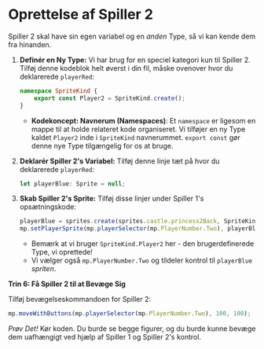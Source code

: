 # Oprettelse af Spiller 2

Spiller 2 skal have sin egen variabel og en *anden* Type, så vi kan kende dem fra hinanden.

1.  **Definér en Ny Type:** Vi har brug for en speciel kategori kun til Spiller 2. Tilføj denne kodeblok helt øverst i din fil, måske ovenover hvor du deklarerede `playerRed`:

    ```typescript
    namespace SpriteKind {
        export const Player2 = SpriteKind.create();
    }
    ```

    * **Kodekoncept: Navnerum (Namespaces)**: Et `namespace` er ligesom en mappe til at holde relateret kode organiseret. Vi tilføjer en ny Type kaldet `Player2` inde i `SpriteKind` navnerummet. `export const` gør denne nye Type tilgængelig for os at bruge.

2.  **Deklarér Spiller 2's Variabel:** Tilføj denne linje tæt på hvor du deklarerede `playerRed`:

    ```typescript
    let playerBlue: Sprite = null;
    ```

3.  **Skab Spiller 2's Sprite:** Tilføj disse linjer under Spiller 1's opsætningskode:

    ```typescript
    playerBlue = sprites.create(sprites.castle.princess2Back, SpriteKind.Player2); // Brug den nye Type!
    mp.setPlayerSprite(mp.playerSelector(mp.PlayerNumber.Two), playerBlue);
    ```

    * Bemærk at vi bruger `SpriteKind.Player2` her - den brugerdefinerede Type, vi oprettede!
    * Vi vælger også `mp.PlayerNumber.Two` og tildeler kontrol til `playerBlue` *spriten*.

**Trin 6: Få Spiller 2 til at Bevæge Sig**

Tilføj bevægelseskommandoen for Spiller 2:

```typescript
mp.moveWithButtons(mp.playerSelector(mp.PlayerNumber.Two), 100, 100);
```

*Prøv Det\!* Kør koden. Du burde se begge figurer, og du burde kunne bevæge dem uafhængigt ved hjælp af Spiller 1 og Spiller 2's kontrol.
